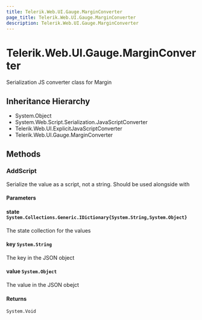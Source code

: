 ```yaml
---
title: Telerik.Web.UI.Gauge.MarginConverter
page_title: Telerik.Web.UI.Gauge.MarginConverter
description: Telerik.Web.UI.Gauge.MarginConverter
---
```


# Telerik.Web.UI.Gauge.MarginConverter

Serialization JS converter class for Margin

## Inheritance Hierarchy

* System.Object
* System.Web.Script.Serialization.JavaScriptConverter
* Telerik.Web.UI.ExplicitJavaScriptConverter
* Telerik.Web.UI.Gauge.MarginConverter

## Methods

###  AddScript

Serialize the value as a script, not a string. Should be used alongside with

#### Parameters

#### state `System.Collections.Generic.IDictionary{System.String,System.Object}`

The state collection for the values

#### key `System.String`

The key in the JSON object

#### value `System.Object`

The value in the JSON obejct

#### Returns

`System.Void` 


